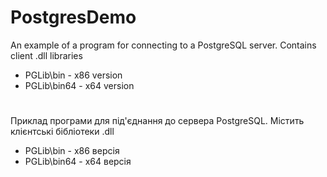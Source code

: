 # PostgresDemo
An example of a program for connecting to a PostgreSQL server. Contains client .dll libraries

* PGLib\bin - x86 version
* PGLib\bin64 - x64 version

#
Приклад програми для під'єднання до сервера PostgreSQL. Містить клієнтські бібліотеки .dll

* PGLib\bin - х86 версія
* PGLib\bin64 - х64 версія